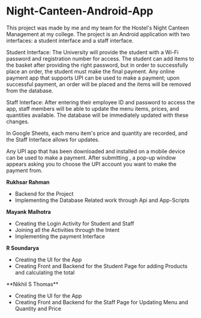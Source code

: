 # Night-Canteen-Android-App

This project was made by me and my team for the Hostel's Night Canteen Management at my college. The project is an Android application with two interfaces: a student interface and a staff interface.

Student Interface: The University will provide the student with a Wi-Fi password and registration number for access. The student can add items to the basket after providing the right password, but in order to successfully place an order, the student must make the final payment. Any online payment app that supports UPI can be used to make a payment; upon successful payment, an order will be placed and the items will be removed from the database.

Staff Interface: After entering their employee ID and password to access the app, staff members will be able to update the menu items, prices, and quantities available. The database will be immediately updated with these changes.

In Google Sheets, each menu item's price and quantity are recorded, and the Staff Interface allows for updates.

Any UPI app that has been downloaded and installed on a mobile device can be used to make a payment. After submitting , a pop-up window appears asking you to choose the UPI account you want to make the payment from.

**Rukhsar Rahman**
<ul>
  <li>Backend for the Project</li>
  <li>Implementing the Database Related work through Api and App-Scripts</li>
</ul>

**Mayank Malhotra**
<ul>
  <li>Creating the Login Activity for Student and Staff</li>
  <li>Joining all the Activities through the Intent</li>
  <li>Implementing the payment Interface</li>
</ul>

**R Soundarya**
<ul>
  <li>Creating the UI for the App</li>
  <li>Creating Front and Backend for the Student Page for adding Products and calculating the total</li>
</ul>
**Nikhil S Thomas**
<ul>
  <li>Creating the UI for the App</li>
  <li>Creating Front and Backend for the Staff Page for Updating Menu and Quantity and Price</li>
</ul>
